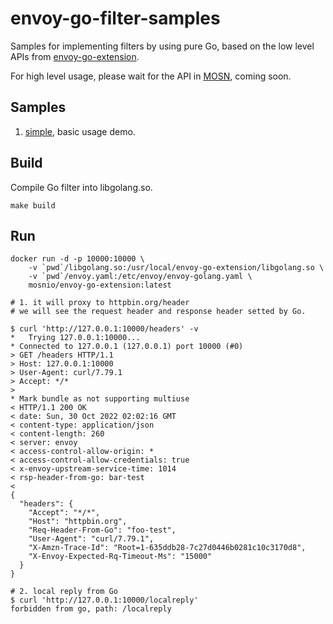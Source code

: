 # envoy-go-filter-samples

Samples for implementing filters by using pure Go, based on the low level APIs from [envoy-go-extension](https://github.com/mosn/envoy-go-extension).

For high level usage, please wait for the API in [MOSN](https://github.com/mosn/mosn), coming soon.

## Samples

1. [simple](https://github.com/mosn/envoy-go-filter-samples/blob/master/simple/filter.go), basic usage demo.

## Build

Compile Go filter into libgolang.so.

```shell
make build
```

## Run

```shell
docker run -d -p 10000:10000 \
    -v `pwd`/libgolang.so:/usr/local/envoy-go-extension/libgolang.so \
    -v `pwd`/envoy.yaml:/etc/envoy/envoy-golang.yaml \
    mosnio/envoy-go-extension:latest
```

```shell
# 1. it will proxy to httpbin.org/header
# we will see the request header and response header setted by Go.

$ curl 'http://127.0.0.1:10000/headers' -v
*   Trying 127.0.0.1:10000...
* Connected to 127.0.0.1 (127.0.0.1) port 10000 (#0)
> GET /headers HTTP/1.1
> Host: 127.0.0.1:10000
> User-Agent: curl/7.79.1
> Accept: */*
>
* Mark bundle as not supporting multiuse
< HTTP/1.1 200 OK
< date: Sun, 30 Oct 2022 02:02:16 GMT
< content-type: application/json
< content-length: 260
< server: envoy
< access-control-allow-origin: *
< access-control-allow-credentials: true
< x-envoy-upstream-service-time: 1014
< rsp-header-from-go: bar-test
<
{
  "headers": {
    "Accept": "*/*",
    "Host": "httpbin.org",
    "Req-Header-From-Go": "foo-test",
    "User-Agent": "curl/7.79.1",
    "X-Amzn-Trace-Id": "Root=1-635ddb28-7c27d0446b0281c10c3170d8",
    "X-Envoy-Expected-Rq-Timeout-Ms": "15000"
  }
}

# 2. local reply from Go
$ curl 'http://127.0.0.1:10000/localreply'
forbidden from go, path: /localreply
```
